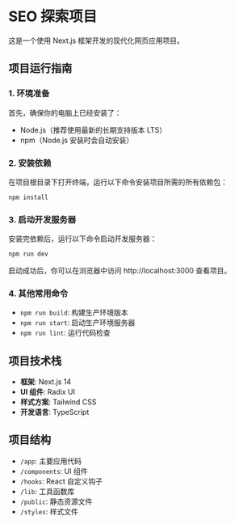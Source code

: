 # SEO 探索项目

这是一个使用 Next.js 框架开发的现代化网页应用项目。

## 项目运行指南

### 1. 环境准备
首先，确保你的电脑上已经安装了：
- Node.js（推荐使用最新的长期支持版本 LTS）
- npm（Node.js 安装时会自动安装）

### 2. 安装依赖
在项目根目录下打开终端，运行以下命令安装项目所需的所有依赖包：
```bash
npm install
```

### 3. 启动开发服务器
安装完依赖后，运行以下命令启动开发服务器：
```bash
npm run dev
```
启动成功后，你可以在浏览器中访问 http://localhost:3000 查看项目。

### 4. 其他常用命令
- `npm run build`: 构建生产环境版本
- `npm run start`: 启动生产环境服务器
- `npm run lint`: 运行代码检查

## 项目技术栈
- **框架**: Next.js 14
- **UI 组件**: Radix UI
- **样式方案**: Tailwind CSS
- **开发语言**: TypeScript

## 项目结构
- `/app`: 主要应用代码
- `/components`: UI 组件
- `/hooks`: React 自定义钩子
- `/lib`: 工具函数库
- `/public`: 静态资源文件
- `/styles`: 样式文件
